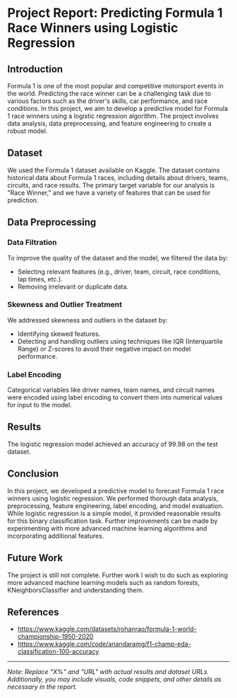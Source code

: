 # Project Report: Predicting Formula 1 Race Winners using Logistic Regression

## Introduction

Formula 1 is one of the most popular and competitive motorsport events in the world. Predicting the race winner can be a challenging task due to various factors such as the driver's skills, car performance, and race conditions. In this project, we aim to develop a predictive model for Formula 1 race winners using a logistic regression algorithm. The project involves data analysis, data preprocessing, and feature engineering to create a robust model.

## Dataset

We used the Formula 1 dataset available on Kaggle. The dataset contains historical data about Formula 1 races, including details about drivers, teams, circuits, and race results. The primary target variable for our analysis is "Race Winner," and we have a variety of features that can be used for prediction.

## Data Preprocessing

### Data Filtration

To improve the quality of the dataset and the model, we filtered the data by:
- Selecting relevant features (e.g., driver, team, circuit, race conditions, lap times, etc.).
- Removing irrelevant or duplicate data.

### Skewness and Outlier Treatment

We addressed skewness and outliers in the dataset by:
- Identifying skewed features.
- Detecting and handling outliers using techniques like IQR (Interquartile Range) or Z-scores to avoid their negative impact on model performance.

### Label Encoding

Categorical variables like driver names, team names, and circuit names were encoded using label encoding to convert them into numerical values for input to the model.

## Results

The logistic regression model achieved an accuracy of 99.98 on the test dataset.

## Conclusion

In this project, we developed a predictive model to forecast Formula 1 race winners using logistic regression. We performed thorough data analysis, preprocessing, feature engineering, label encoding, and model evaluation. While logistic regression is a simple model, it provided reasonable results for this binary classification task. Further improvements can be made by experimenting with more advanced machine learning algorithms and incorporating additional features.

## Future Work

The project is still not complete. Further work I wish to do such as exploring more advanced machine learning models such as random forests, KNeighborsClassifier and understanding them.

## References

- https://www.kaggle.com/datasets/rohanrao/formula-1-world-championship-1950-2020
- https://www.kaggle.com/code/anandaramg/f1-champ-eda-classification-100-accuracy

---

*Note: Replace "X%" and "URL" with actual results and dataset URLs. Additionally, you may include visuals, code snippets, and other details as necessary in the report.*
